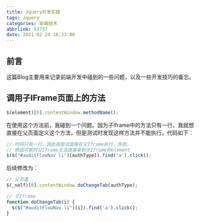 ```yaml
---
title: Jquery开发实践
tags: Jquery
categories: 前端技术
abbrlink: 53737
date: 2021-02-24 16:33:08
---
```

## 前言
这篇Blog主要用来记录前端开发中碰到的一些问题，以及一些开发技巧的备忘。

<!--more-->

## 调用子IFrame页面上的方法
```js
$(element)[0].contentWindow.methodName();
```

在使用这个方法前，我碰到一个问题。因为子Iframe中的方法只有一行，我就想直接在父页面定义这个方法，但是测试时发现这样方法并不能执行。代码如下：
```js
// 代码只有一行，因此我尝试直接在父Iframe执行，失败。
// 原因可能时父Iframe无法直接拿到子Iframe的element
$($("#auditFlowNav li")[authType]).find('a').click();
```
后续修改为：
```js
// 父页面
$(_self)[0].contentWindow.doChangeTab(authType);

// 子Iframe
function doChangeTab(i) {
  $($("#auditFlowNav li")[i]).find('a').click();
}
```